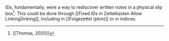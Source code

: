 IDs, fundamentally, were a way to rediscover written notes in a physical slip box[^1]. This could be done through [[Fixed IDs in Zettelkasten Allow Linking|linking]], including in [[Folgezettel (pkm)]] or in indices.

[^1]: [[Thomas, 2020]]